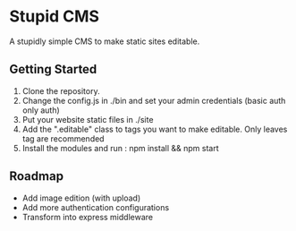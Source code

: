 # Stupid CMS
A stupidly simple CMS to make static sites editable.

## Getting Started
 1. Clone the repository.
 2. Change the config.js in ./bin and set your admin credentials (basic auth only auth)
 3. Put your website static files in ./site
 4. Add the ".editable" class to tags you want to make editable. Only leaves tag are recommended
 5. Install the modules and run :
npm install && npm start

## Roadmap

 - Add image edition (with upload)
 - Add more authentication configurations
 - Transform into express middleware
